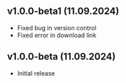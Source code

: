 ## v1.0.0-beta1 (11.09.2024)

* Fixed bug in version control
* Fixed error in download link

## v1.0.0-beta (11.09.2024)

* Initial release
